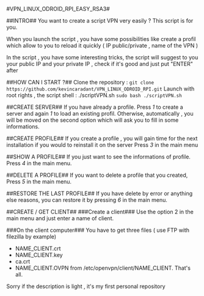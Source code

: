 #VPN_LINUX_ODROID_RPI_EASY_RSA3#

##INTRO##
You want to create a script VPN very easily ? This script is for you.

When you launch the script , you have some possibilities like create a profil which allow to you to reload it quickly ( IP public/private , name of the VPN )

In the script , you have some interesting tricks, the script will suggest to you your public IP and your private IP  , check if it's good and just put "ENTER" after

##HOW CAN I START ?##
Clone the repository : `git clone https://github.com/kevincaradant/VPN_LINUX_ODROID_RPI.git`
Launch with root rights , the script shell : ./scriptVPN.sh
`sudo bash ./scriptVPN.sh`

##CREATE SERVER##
If you have already a profile. Press *1* to create a server and again *1* to load an existing profil. Otherwise, automatically , you will be moved on the second option which will ask you to fill in some informations.

##CREATE PROFILE##
If you create a profile , you will gain time for the next installation if you would to reinstall it on the server
Press *3* in the main menu 

##SHOW A PROFILE##
If you just want to see the informations of profile. Press *4* in the main menu.

##DELETE A PROFILE##
If you want to delete a profile that you created, Press *5* in the main menu. 

##RESTORE THE LAST PROFILE##
If you have delete by error or anything else reasons, you can restore it by pressing *6* in the main menu.


##CREATE / GET CLIENT##
###Create a client###
Use the option 2 in the main menu and just enter a name of client. 

###On the client computer###
You have to get three files ( use FTP with filezilla by example)
- NAME_CLIENT.crt
- NAME_CLIENT.key
- ca.crt
- NAME_CLIENT.OVPN
from /etc/openvpn/client/NAME_CLIENT. That's all.


Sorry if the description is light , it's my first personal repository 

